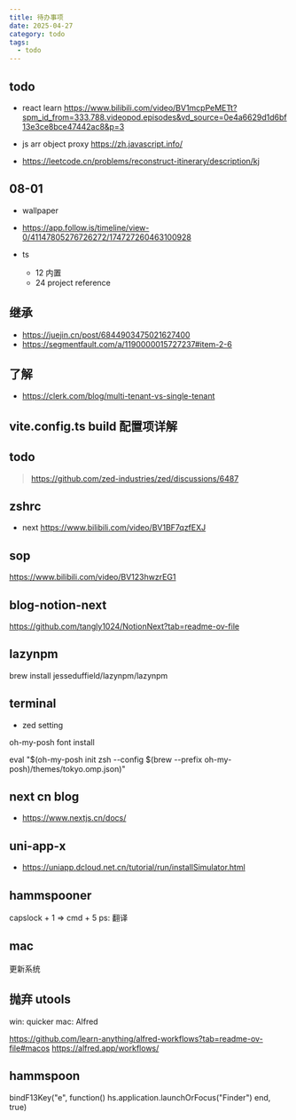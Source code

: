 ```yaml
---
title: 待办事项
date: 2025-04-27
category: todo
tags:
  - todo
---
```

## todo

- react learn <https://www.bilibili.com/video/BV1mcpPeMETt?spm_id_from=333.788.videopod.episodes&vd_source=0e4a6629d1d6bf13e3ce8bce47442ac8&p=3>

- js arr object proxy <https://zh.javascript.info/>

- <https://leetcode.cn/problems/reconstruct-itinerary/description/kj>


## 08-01

- wallpaper
- <https://app.follow.is/timeline/view-0/41147805276726272/174727260463100928>
- ts

  - 12 内置
  - 24 project reference

## 继承

- <https://juejin.cn/post/6844903475021627400>
- <https://segmentfault.com/a/1190000015727237#item-2-6>

## 了解

- <https://clerk.com/blog/multi-tenant-vs-single-tenant>

## vite.config.ts build 配置项详解

## todo

> <https://github.com/zed-industries/zed/discussions/6487>

## zshrc

- next <https://www.bilibili.com/video/BV1BF7qzfEXJ>

## sop

<https://www.bilibili.com/video/BV123hwzrEG1>

## blog-notion-next

<https://github.com/tangly1024/NotionNext?tab=readme-ov-file>

## lazynpm

brew install jesseduffield/lazynpm/lazynpm

## terminal

- zed setting

oh-my-posh font install

eval "$(oh-my-posh init zsh --config $(brew --prefix oh-my-posh)/themes/tokyo.omp.json)"

## next cn blog

- <https://www.nextjs.cn/docs/>

## uni-app-x

- <https://uniapp.dcloud.net.cn/tutorial/run/installSimulator.html>

## hammspooner

capslock + 1 => cmd + 5 ps: 翻译

## mac

更新系统

## 抛弃 utools

win: quicker
mac: Alfred

https://github.com/learn-anything/alfred-workflows?tab=readme-ov-file#macos
https://alfred.app/workflows/

## hammspoon

bindF13Key("e", function()
    hs.application.launchOrFocus("Finder")
end, true)
